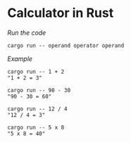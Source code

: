 # Calculator in Rust

*Run the code*

`cargo run -- operand operator operand`

*Example*

```
cargo run -- 1 + 2
"1 + 2 = 3"

cargo run -- 90 - 30
"90 - 30 = 60"

cargo run -- 12 / 4
"12 / 4 = 3"

cargo run -- 5 x 8
"5 x 8 = 40"
```

